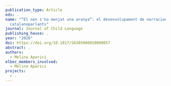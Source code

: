 ```yaml
---
publication_type: Article
eds: .
name: "“El nen s'ha menjat una aranya”: el desenvolupament de narracions en nens
  catalanoparlants"
journal: Journal of Child Language
publishing_house: .
year: "2020"
doi: https://doi.org/10.1017/S0305000920000057
abstract: .
authors:
  - Melina Aparici
elbec_members_involved:
  - Melina Aparici
projects:
  - .
---
```

